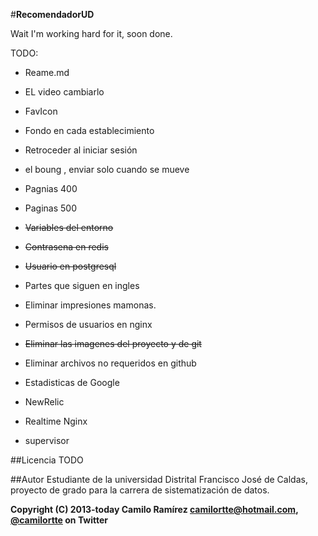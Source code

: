 #**RecomendadorUD**

Wait I'm working hard for it, soon done.

TODO:

+ Reame.md

+ EL video cambiarlo
+ FavIcon

+ Fondo en cada establecimiento
+ Retroceder al iniciar sesión

+ el boung , enviar solo cuando se mueve 


+ Pagnias 400   
+ Paginas 500

+ ~~Variables del entorno~~
+ ~~Contrasena en redis~~
+ ~~Usuario en postgresql~~

+ Partes que siguen en ingles

+ Eliminar impresiones mamonas.
+ Permisos de usuarios en nginx

+ ~~Eliminar las imagenes del proyecto y de git~~
+ Eliminar archivos no requeridos en github
+ Estadisticas de Google
+ NewRelic
+ Realtime Nginx

+ supervisor


##Licencia
TODO

##Autor
Estudiante de la universidad Distrital Francisco José de Caldas, proyecto de grado para la carrera de sistematización de datos.

**Copyright (C) 2013-today Camilo Ramírez camilortte@hotmail.com, [@camilortte](https://twitter.com/camilortte) on Twitter**




